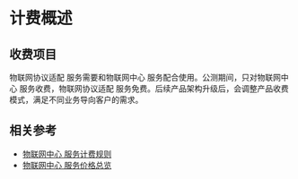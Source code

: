 # 计费概述
## 收费项目

物联网协议适配 服务需要和物联网中心 服务配合使用。公测期间，只对物联网中心 服务收费，物联网协议适配 服务免费。后续产品架构升级后，会调整产品收费模式，满足不同业务导向客户的需求。


## 相关参考

- [物联网中心 服务计费规则](../../IoT-Hub/Pricing/Billing-Rules.md)
- [物联网中心 服务价格总览](../../IoT-Hub/Pricing/Price-Overview.md)
